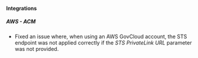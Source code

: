 
#### Integrations

##### AWS - ACM

- Fixed an issue where, when using an AWS GovCloud account, the STS endpoint was not applied correctly if the *STS PrivateLink URL* parameter was not provided.
